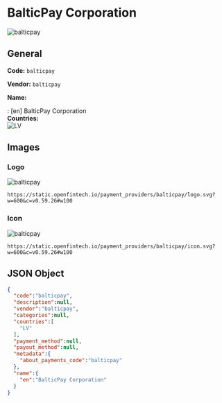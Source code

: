 
# BalticPay Corporation 
![balticpay](https://static.openfintech.io/payment_providers/balticpay/logo.svg?w=600&c=v0.59.26#w100)  

## General 
 
**Code:** `balticpay`  
 
**Vendor:** `balticpay`  
 
**Name:**  
 
:	[en] BalticPay Corporation  
**Countries:**  
![LV](https://cdnjs.cloudflare.com/ajax/libs/flag-icon-css/3.3.0/flags/4x3/LV.svg#w24)  
 

## Images 

### Logo 
 
![balticpay](https://static.openfintech.io/payment_providers/balticpay/logo.svg?w=600&c=v0.59.26#w100)  

```
https://static.openfintech.io/payment_providers/balticpay/logo.svg?w=600&c=v0.59.26#w100
```  

### Icon 
 
![balticpay](https://static.openfintech.io/payment_providers/balticpay/icon.svg?w=600&c=v0.59.26#w100)  

```
https://static.openfintech.io/payment_providers/balticpay/icon.svg?w=600&c=v0.59.26#w100
```  

## JSON Object 

```json
{
  "code":"balticpay",
  "description":null,
  "vendor":"balticpay",
  "categories":null,
  "countries":[
    "LV"
  ],
  "payment_method":null,
  "payout_method":null,
  "metadata":{
    "about_payments_code":"balticpay"
  },
  "name":{
    "en":"BalticPay Corporation"
  }
}
```  
